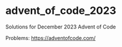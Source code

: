 # advent_of_code_2023

Solutions for December 2023 Advent of Code

Problems: https://adventofcode.com/
